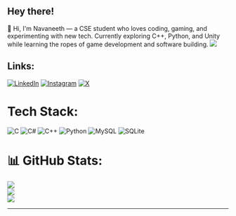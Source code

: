 ## Hey there!

🚀 Hi, I'm Navaneeth — a CSE student who loves coding, gaming, and experimenting with new tech. Currently exploring C++, Python, and Unity while learning the ropes of game 
development and software building.
[![](https://visitcount.itsvg.in/api?id=drabtyranno911&icon=0&color=0)](https://visitcount.itsvg.in)


## Links:
[![LinkedIn](https://img.shields.io/badge/LinkedIn-%230077B5.svg?style=for-the-badge&logo=linkedin&logoColor=black)](https://linkedin.com/in/navaneeth-s-r-101084383)
[![Instagram](https://img.shields.io/badge/Instagram-%23E4405F.svg?style=for-the-badge&logo=instagram&logoColor=blue)](https://instagram.com/_drab_tyranno_)
[![X](https://img.shields.io/badge/X-%23000000.svg?style=for-the-badge&logo=x&logoColor=white)](https://x.com/_Drab_TYRANN0_)



# Tech Stack:
![C](https://img.shields.io/badge/c-%2300599C.svg?style=for-the-badge&logo=c&logoColor=white) ![C#](https://img.shields.io/badge/c%23-%23239120.svg?style=for-the-badge&logo=csharp&logoColor=white) ![C++](https://img.shields.io/badge/c++-%2300599C.svg?style=for-the-badge&logo=c%2B%2B&logoColor=white) ![Python](https://img.shields.io/badge/python-3670A0?style=for-the-badge&logo=python&logoColor=ffdd54)
![MySQL](https://img.shields.io/badge/mysql-4479A1.svg?style=for-the-badge&logo=mysql&logoColor=white) ![SQLite](https://img.shields.io/badge/sqlite-%2307405e.svg?style=for-the-badge&logo=sqlite&logoColor=white)
# 📊 GitHub Stats:
![](https://github-readme-stats.vercel.app/api?username=drabtyranno911&theme=dark&hide_border=false&include_all_commits=true&count_private=false)<br/>
![](https://nirzak-streak-stats.vercel.app/?user=drabtyranno911&theme=dark&hide_border=false)<br/>
![](https://github-readme-stats.vercel.app/api/top-langs/?username=drabtyranno911&theme=dark&hide_border=false&include_all_commits=true&count_private=false&layout=compact)



---


<!-- Proudly created with GPRM ( https://gprm.itsvg.in ) -->
  



<!--
**drabtyranno911/drabtyranno911** is a ✨ _special_ ✨ repository because its `README.md` (this file) appears on your GitHub profile.

Here are some ideas to get you started:

- 🔭 I’m currently working on ...
- 🌱 I’m currently learning ...
- 👯 I’m looking to collaborate on ...
- 🤔 I’m looking for help with ...
- 💬 Ask me about ...
- 📫 How to reach me: ...
- 😄 Pronouns: ...
- ⚡ Fun fact: ...
-->
